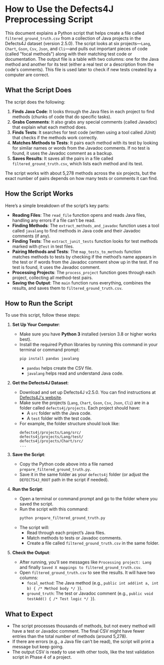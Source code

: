 # How to Use the Defects4J Preprocessing Script

This document explains a Python script that helps create a file called `filtered_ground_truth.csv` from a collection of Java projects in the Defects4J dataset (version 2.5.0). The script looks at six projects—`Lang`, `Chart`, `Gson`, `Csv`, `Json`, and `Cli`—and pulls out important pieces of code (called "focal methods") along with their matching test code or documentation. The output file is a table with two columns: one for the Java method and another for its test (either a real test or a description from the code's comments). This file is used later to check if new tests created by a computer are correct.

## What the Script Does

The script does the following:

1. **Finds Java Code**: It looks through the Java files in each project to find methods (chunks of code that do specific tasks).
2. **Grabs Comments**: It also grabs any special comments (called Javadoc) that explain what each method does.
3. **Finds Tests**: It searches for test code (written using a tool called JUnit) that checks if the methods work correctly.
4. **Matches Methods to Tests**: It pairs each method with its test by looking for similar names or words from the Javadoc comments. If no test is found, it uses the Javadoc comment as a backup.
5. **Saves Results**: It saves all the pairs in a file called `filtered_ground_truth.csv`, which lists each method and its test.

The script works with about 5,278 methods across the six projects, but the exact number of pairs depends on how many tests or comments it can find.

## How the Script Works

Here’s a simple breakdown of the script’s key parts:

- **Reading Files**: The `read_file` function opens and reads Java files, handling any errors if a file can’t be read.
- **Finding Methods**: The `extract_methods_and_javadoc` function uses a tool called `javalang` to find methods in Java code and their Javadoc comments (if any).
- **Finding Tests**: The `extract_junit_tests` function looks for test methods marked with `@Test` in test files.
- **Pairing Methods and Tests**: The `map_tests_to_methods` function matches methods to tests by checking if the method’s name appears in the test or if words from the Javadoc comment show up in the test. If no test is found, it uses the Javadoc comment.
- **Processing Projects**: The `process_project` function goes through each project, collecting all method-test pairs.
- **Saving the Output**: The `main` function runs everything, combines the results, and saves them to `filtered_ground_truth.csv`.

## How to Run the Script

To use this script, follow these steps:

1. **Set Up Your Computer**:

   - Make sure you have **Python 3** installed (version 3.8 or higher works best).
   - Install the required Python libraries by running this command in your terminal or command prompt:
     ```bash
     pip install pandas javalang
     ```
     - `pandas` helps create the CSV file.
     - `javalang` helps read and understand Java code.

2. **Get the Defects4J Dataset**:

   - Download and set up Defects4J v2.5.0. You can find instructions at [Defects4J's website](https://github.com/rjust/defects4j).
   - Make sure the projects (`Lang`, `Chart`, `Gson`, `Csv`, `Json`, `Cli`) are in a folder called `defects4j/projects`. Each project should have:
     - A `src` folder with the Java code.
     - A `test` folder with the test code.
   - For example, the folder structure should look like:
     ```
     defects4j/projects/Lang/src/
     defects4j/projects/Lang/test/
     defects4j/projects/Chart/src/
     ...
     ```

3. **Save the Script**:

   - Copy the Python code above into a file named `prepare_filtered_ground_truth.py`.
   - Save it in the same folder as your `defects4j` folder (or adjust the `DEFECTS4J_ROOT` path in the script if needed).

4. **Run the Script**:

   - Open a terminal or command prompt and go to the folder where you saved the script.
   - Run the script with this command:
     ```bash
     python prepare_filtered_ground_truth.py
     ```
   - The script will:
     - Read through each project’s Java files.
     - Match methods to tests or Javadoc comments.
     - Create a file called `filtered_ground_truth.csv` in the same folder.

5. **Check the Output**:
   - After running, you’ll see messages like `Processing project: Lang` and finally `Saved X mappings to filtered_ground_truth.csv`.
   - Open `filtered_ground_truth.csv` to see the results. It will have two columns:
     - `focal_method`: The Java method (e.g., `public int add(int a, int b) { /* Method body */ }`).
     - `ground_truth`: The test or Javadoc comment (e.g., `public void testAdd() { /* Test logic */ }`).

## What to Expect

- The script processes thousands of methods, but not every method will have a test or Javadoc comment. The final CSV might have fewer entries than the total number of methods (around 5,278).
- If there are errors (e.g., a Java file can’t be read), the script will print a message but keep going.
- The output CSV is ready to use with other tools, like the test validation script in Phase 4 of a project.

